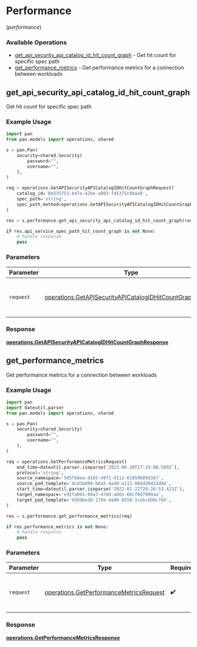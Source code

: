 # Performance
(*performance*)

### Available Operations

* [get_api_security_api_catalog_id_hit_count_graph](#get_api_security_api_catalog_id_hit_count_graph) - Get hit count for specific spec path
* [get_performance_metrics](#get_performance_metrics) - Get performance metrics for a connection between workloads

## get_api_security_api_catalog_id_hit_count_graph

Get hit count for specific spec path

### Example Usage

```python
import pan
from pan.models import operations, shared

s = pan.Pan(
    security=shared.Security(
        password="",
        username="",
    ),
)

req = operations.GetAPISecurityAPICatalogIDHitCountGraphRequest(
    catalog_id='6b535753-b47a-42be-a003-f45375c0bae8',
    spec_path='string',
    spec_path_method=operations.GetAPISecurityAPICatalogIDHitCountGraphSpecPathMethod.CONNECT,
)

res = s.performance.get_api_security_api_catalog_id_hit_count_graph(req)

if res.api_service_spec_path_hit_count_graph is not None:
    # handle response
    pass
```

### Parameters

| Parameter                                                                                                                              | Type                                                                                                                                   | Required                                                                                                                               | Description                                                                                                                            |
| -------------------------------------------------------------------------------------------------------------------------------------- | -------------------------------------------------------------------------------------------------------------------------------------- | -------------------------------------------------------------------------------------------------------------------------------------- | -------------------------------------------------------------------------------------------------------------------------------------- |
| `request`                                                                                                                              | [operations.GetAPISecurityAPICatalogIDHitCountGraphRequest](../../models/operations/getapisecurityapicatalogidhitcountgraphrequest.md) | :heavy_check_mark:                                                                                                                     | The request object to use for the request.                                                                                             |


### Response

**[operations.GetAPISecurityAPICatalogIDHitCountGraphResponse](../../models/operations/getapisecurityapicatalogidhitcountgraphresponse.md)**


## get_performance_metrics

Get performance metrics for a connection between workloads

### Example Usage

```python
import pan
import dateutil.parser
from pan.models import operations, shared

s = pan.Pan(
    security=shared.Security(
        password="",
        username="",
    ),
)

req = operations.GetPerformanceMetricsRequest(
    end_time=dateutil.parser.isoparse('2023-06-20T17:24:08.589Z'),
    protocol='string',
    source_namespace='565fb8ea-d185-4971-9112-61059b89d3b7',
    source_pod_template='dcd1b894-b8a5-4ad8-a111-06ddd9453d84',
    start_time=dateutil.parser.isoparse('2022-01-22T20:26:53.423Z'),
    target_namespace='e92fa045-69a7-47dd-a601-68cf6d7999aa',
    target_pod_template='93b9be30-176b-4a06-8558-1cebc600c70d',
)

res = s.performance.get_performance_metrics(req)

if res.performance_metrics is not None:
    # handle response
    pass
```

### Parameters

| Parameter                                                                                          | Type                                                                                               | Required                                                                                           | Description                                                                                        |
| -------------------------------------------------------------------------------------------------- | -------------------------------------------------------------------------------------------------- | -------------------------------------------------------------------------------------------------- | -------------------------------------------------------------------------------------------------- |
| `request`                                                                                          | [operations.GetPerformanceMetricsRequest](../../models/operations/getperformancemetricsrequest.md) | :heavy_check_mark:                                                                                 | The request object to use for the request.                                                         |


### Response

**[operations.GetPerformanceMetricsResponse](../../models/operations/getperformancemetricsresponse.md)**

